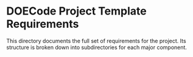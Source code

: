 # DOECode Project Template Requirements
This directory documents the full set of requirements for the project. Its structure is broken down into subdirectories for each major component. 